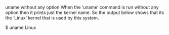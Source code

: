 uname without any option
When the ‘uname’ command is run without any option then it prints just the kernel name. So the output below shows that its the ‘Linux’ kernel that is used by this system.

$ uname
Linux